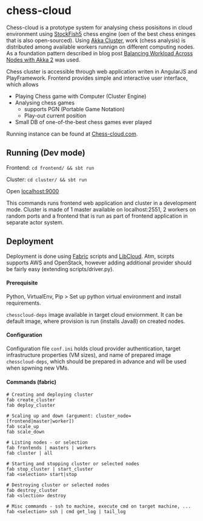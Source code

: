 # chess-cloud

Chess-cloud is a prototype system for analysing chess posisitons in cloud environment using [StockFish5](https://stockfishchess.org/) chess engine (oen of the best chess eninges that is also open-sourced). Using [Akka Cluster](http://doc.akka.io/docs/akka/2.2.0/common/cluster.html), work (chess analysis) is
distributed among available workers runnign on different computing nodes. As a foundation pattern described in blog post [Balancing Workload Across Nodes with Akka 2](http://letitcrash.com/post/29044669086/balancing-workload-across-nodes-with-akka-2) was used.

Chess cluster is accessible through web application writen in AngularJS and PlayFramework. Frontend provides simple and interactive user interface, which allows 
  - Playing Chess game with Computer (Cluster Engine) 
  - Analysing chess games 
    - supports PGN (Portable Game Notation)
    - Play-out current position 
  - Small DB of one-of-the-best chess games ever played 


Running instance can be found at [Chess-cloud.com](http://www.chess-cloud.com).

## Running (Dev mode)

Frontend: `cd frontend/ && sbt run`

Cluster:  `cd cluster/ && sbt run`

Open [localhost:9000](http://localhost:9000)

This commands runs frontend web application and cluster in a development mode. Cluster is made of 1 master available on localhost:2551, 2 workers on random ports and a frontend that is run as part of frontend application in separate actor system. 


## Deployment

Deployment is done using [Fabric](http://www.fabfile.org/) scripts and [LibCloud](http://libcloud.readthedocs.org/en/latest/). Atm, scirpts supports AWS and OpenStack, 
however adding additional provider should be fairly easy (extending scripts/driver.py). 

#### Prerequisite
Python, VirtualEnv, Pip > Set up python virtual environment and install requirements.

`chesscloud-deps` image available in target cloud enviornment. It can be default image, where
provision is run (installs Java8) on created nodes. 

#### Configuration

Configuration file `conf.ini` holds cloud provider authentication, target infrastructure properties (VM sizes), and
name of prepared image `chesscloud-deps`, which should be prepared in advance and will be used when spwning new VMs.

#### Commands (fabric)
```
# Creating and deploying cluster
fab create_cluster 
fab deploy_cluster

# Scaling up and down (argument: cluster_node=[frontend|master|worker])
fab scale_up
fab scale_down

# Listing nodes - or selection
fab frontends | masters | workers
fab cluster | all

# Starting and stopping cluster or selected nodes
fab stop_cluster | start_cluster
fab <selection> start|stop

# Destroying cluster or selected nodes
fab destroy_cluster
fab <slection> destroy

# Misc commands - ssh to machine, execute cmd on target machine, ...
fab <selection> ssh | cmd get_log | tail_log

```
